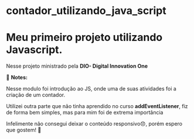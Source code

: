 # contador_utilizando_java_script

# Meu primeiro projeto utilizando Javascript.

 Nesse projeto ministrado pela **DIO- Digital Innovation One**

:memo: **Notes:**

Nesse modulo foi introdução ao JS, onde uma de suas atividades foi a criação de um contador. 

Utilizei outra parte que não tinha aprendido no curso **addEventListener**, fiz de forma bem simples, mas para mim foi de extrema importância

Infelimente não consegui deixar o conteúdo responsivo😞, porém espero que gostem! 🤠

